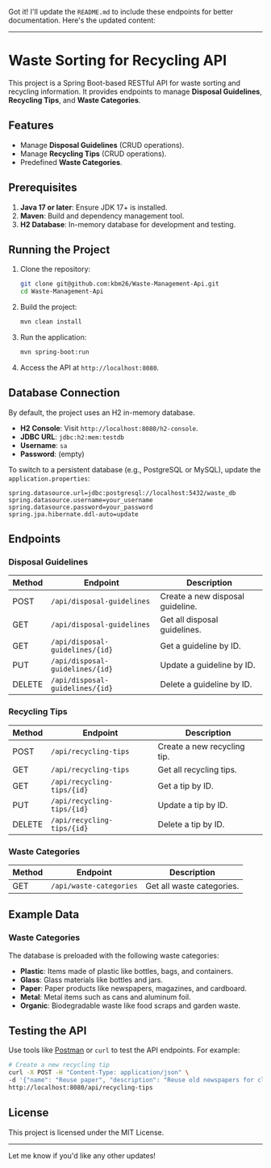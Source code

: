 Got it! I'll update the `README.md` to include these endpoints for better documentation. Here's the updated content:

---

# Waste Sorting for Recycling API

This project is a Spring Boot-based RESTful API for waste sorting and recycling information. It provides endpoints to manage **Disposal Guidelines**, **Recycling Tips**, and **Waste Categories**.

## Features

- Manage **Disposal Guidelines** (CRUD operations).
- Manage **Recycling Tips** (CRUD operations).
- Predefined **Waste Categories**.

## Prerequisites

1. **Java 17 or later**: Ensure JDK 17+ is installed.
2. **Maven**: Build and dependency management tool.
3. **H2 Database**: In-memory database for development and testing.

## Running the Project

1. Clone the repository:
   ```bash
   git clone git@github.com:kbm26/Waste-Management-Api.git
   cd Waste-Management-Api
   ```

2. Build the project:
   ```bash
   mvn clean install
   ```

3. Run the application:
   ```bash
   mvn spring-boot:run
   ```

4. Access the API at `http://localhost:8080`.

## Database Connection

By default, the project uses an H2 in-memory database.

- **H2 Console**: Visit `http://localhost:8080/h2-console`.
- **JDBC URL**: `jdbc:h2:mem:testdb`
- **Username**: `sa`
- **Password**: (empty)

To switch to a persistent database (e.g., PostgreSQL or MySQL), update the `application.properties`:

```properties
spring.datasource.url=jdbc:postgresql://localhost:5432/waste_db
spring.datasource.username=your_username
spring.datasource.password=your_password
spring.jpa.hibernate.ddl-auto=update
```

## Endpoints

### Disposal Guidelines

| Method | Endpoint                      | Description                      |
|--------|-------------------------------|----------------------------------|
| POST   | `/api/disposal-guidelines`    | Create a new disposal guideline. |
| GET    | `/api/disposal-guidelines`    | Get all disposal guidelines.     |
| GET    | `/api/disposal-guidelines/{id}` | Get a guideline by ID.           |
| PUT    | `/api/disposal-guidelines/{id}` | Update a guideline by ID.        |
| DELETE | `/api/disposal-guidelines/{id}` | Delete a guideline by ID.        |

### Recycling Tips

| Method | Endpoint                  | Description                  |
|--------|---------------------------|------------------------------|
| POST   | `/api/recycling-tips`     | Create a new recycling tip.  |
| GET    | `/api/recycling-tips`     | Get all recycling tips.      |
| GET    | `/api/recycling-tips/{id}` | Get a tip by ID.             |
| PUT    | `/api/recycling-tips/{id}` | Update a tip by ID.          |
| DELETE | `/api/recycling-tips/{id}` | Delete a tip by ID.          |

### Waste Categories

| Method | Endpoint         | Description                        |
|--------|------------------|------------------------------------|
| GET    | `/api/waste-categories` | Get all waste categories.         |

## Example Data

### Waste Categories
The database is preloaded with the following waste categories:

- **Plastic**: Items made of plastic like bottles, bags, and containers.
- **Glass**: Glass materials like bottles and jars.
- **Paper**: Paper products like newspapers, magazines, and cardboard.
- **Metal**: Metal items such as cans and aluminum foil.
- **Organic**: Biodegradable waste like food scraps and garden waste.

## Testing the API

Use tools like [Postman](https://www.postman.com/) or `curl` to test the API endpoints. For example:

```bash
# Create a new recycling tip
curl -X POST -H "Content-Type: application/json" \
-d '{"name": "Reuse paper", "description": "Reuse old newspapers for cleaning windows."}' \
http://localhost:8080/api/recycling-tips
```

## License

This project is licensed under the MIT License.

---

Let me know if you'd like any other updates!
